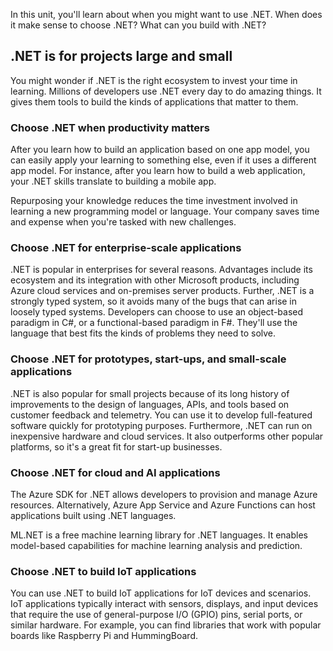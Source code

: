 In this unit, you'll learn about when you might want to use .NET. When does it make sense to choose .NET? What can you build with .NET?

## .NET is for projects large and small

You might wonder if .NET is the right ecosystem to invest your time in learning. Millions of developers use .NET every day to do amazing things. It gives them tools to build the kinds of applications that matter to them.

### Choose .NET when productivity matters

After you learn how to build an application based on one app model, you can easily apply your learning to something else, even if it uses a different app model. For instance, after you learn how to build a web application, your .NET skills translate to building a mobile app.

Repurposing your knowledge reduces the time investment involved in learning a new programming model or language. Your company saves time and expense when you're tasked with new challenges.

### Choose .NET for enterprise-scale applications

.NET is popular in enterprises for several reasons. Advantages include its ecosystem and its integration with other Microsoft products, including Azure cloud services and on-premises server products. Further, .NET is a strongly typed system, so it avoids many of the bugs that can arise in loosely typed systems. Developers can choose to use an object-based paradigm in C#, or a functional-based paradigm in F#. They'll use the language that best fits the kinds of problems they need to solve.

### Choose .NET for prototypes, start-ups, and small-scale applications

.NET is also popular for small projects because of its long history of improvements to the design of languages, APIs, and tools based on customer feedback and telemetry. You can use it to develop full-featured software quickly for prototyping purposes. Furthermore, .NET can run on inexpensive hardware and cloud services. It also outperforms other popular platforms, so it's a great fit for start-up businesses.

### Choose .NET for cloud and AI applications

The Azure SDK for .NET allows developers to provision and manage Azure resources. Alternatively, Azure App Service and Azure Functions can host applications built using .NET languages.

ML.NET is a free machine learning library for .NET languages. It enables model-based capabilities for machine learning analysis and prediction.

### Choose .NET to build IoT applications

You can use .NET to build IoT applications for IoT devices and scenarios. IoT applications typically interact with sensors, displays, and input devices that require the use of general-purpose I/O (GPIO) pins, serial ports, or similar hardware. For example, you can find libraries that work with popular boards like Raspberry Pi and HummingBoard.

